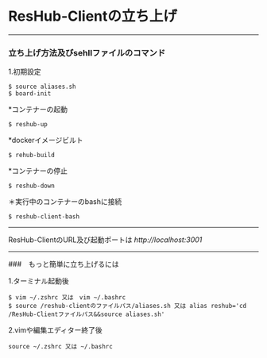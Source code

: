 # ResHub-Clientの立ち上げ

---------------------------------------------

### 立ち上げ方法及びsehllファイルのコマンド

1.初期設定
```
$ source aliases.sh
$ board-init
```

*コンテナーの起動
```
$ reshub-up
```

*dockerイメージビルト
```
$ rehub-build
```

*コンテナーの停止
```
$ reshub-down
```

＊実行中のコンテナーのbashに接続
```
$ reshub-client-bash
```

-------------------------------

ResHub-ClientのURL及び起動ポートは
_http://localhost:3001_

-------------------------------

###　もっと簡単に立ち上げるには

1.ターミナル起動後
```
$ vim ~/.zshrc 又は　vim ~/.bashrc
$ source /reshub-clientのファイルパス/aliases.sh 又は alias reshub='cd /ResHub-Clientファイルパス&&source aliases.sh'
```

2.vimや編集エディター終了後
```
source ~/.zshrc 又は ~/.bashrc
```
